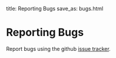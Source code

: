 title: Reporting Bugs
save_as: bugs.html

# Reporting Bugs

Report bugs using the github [issue tracker](https://github.com/gnuradio/volk/issues).
